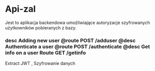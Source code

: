 # Api-zal
Jest to aplikacja backendowa umożliwiające autoryzacje  szyfrowanych użytkowników pobieranych z bazy.
<h3>desc Adding new user
@route POST /adduser
@desc Authenticate a user
@route POST /authenticate
@desc Get info on a user
Route GET /getinfo</h3>
Extract JWT , Szyfrowanie danych
